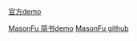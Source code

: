 [官方demo](https://developer.apple.com/library/content/samplecode/Speakerbox/Listings/Speakerbox_SpeakerboxCall_swift.html)


[MasonFu 简书demo](https://www.jianshu.com/p/3bf73a293535)
[MasonFu github](https://github.com/itomorrow/CallKitDemo)

